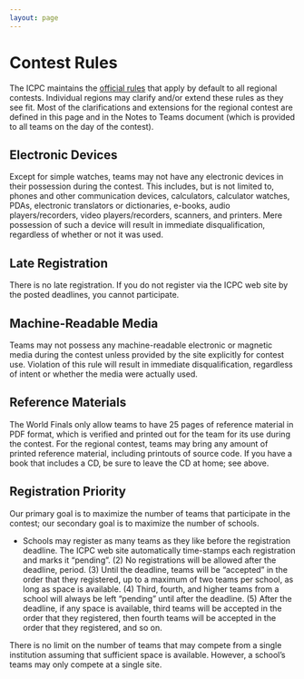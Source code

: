 ```yaml
---
layout: page
---
```


# Contest Rules

The ICPC maintains the [official rules](https://icpc.global/regionals/rules) that apply by default to all regional contests. Individual regions may clarify and/or extend these rules as they see fit. Most of the clarifications and extensions for the regional contest are defined in this page and in the Notes to Teams document (which is provided to all teams on the day of the contest).

## Electronic Devices
Except for simple watches, teams may not have any electronic devices in their possession during the contest. This includes, but is not limited to, phones and other communication devices, calculators, calculator watches, PDAs, electronic translators or dictionaries, e-books, audio players/recorders, video players/recorders, scanners, and printers. Mere possession of such a device will result in immediate disqualification, regardless of whether or not it was used.

## Late Registration
There is no late registration. If you do not register via the ICPC web site by the posted deadlines, you cannot participate.

## Machine-Readable Media
Teams may not possess any machine-readable electronic or magnetic media during the contest unless provided by the site explicitly for contest use. Violation of this rule will result in immediate disqualification, regardless of intent or whether the media were actually used.

## Reference Materials
The World Finals only allow teams to have 25 pages of reference material in PDF format, which is verified and printed out for the team for its use during the contest. For the regional contest, teams may bring any amount of printed reference material, including printouts of source code. If you have a book that includes a CD, be sure to leave the CD at home; see above.

## Registration Priority
Our primary goal is to maximize the number of teams that participate in the contest; our secondary goal is to maximize the number of schools.

- Schools may register as many teams as they like before the registration deadline. The ICPC web site automatically time-stamps each registration and marks it “pending”. (2) No registrations will be allowed after the deadline, period. (3) Until the deadline, teams will be “accepted” in the order that they registered, up to a maximum of two teams per school, as long as space is available. (4) Third, fourth, and higher teams from a school will always be left “pending” until after the deadline. (5) After the deadline, if any space is available, third teams will be accepted in the order that they registered, then fourth teams will be accepted in the order that they registered, and so on.

There is no limit on the number of teams that may compete from a single institution assuming that sufficient space is available. However, a school’s teams may only compete at a single site.